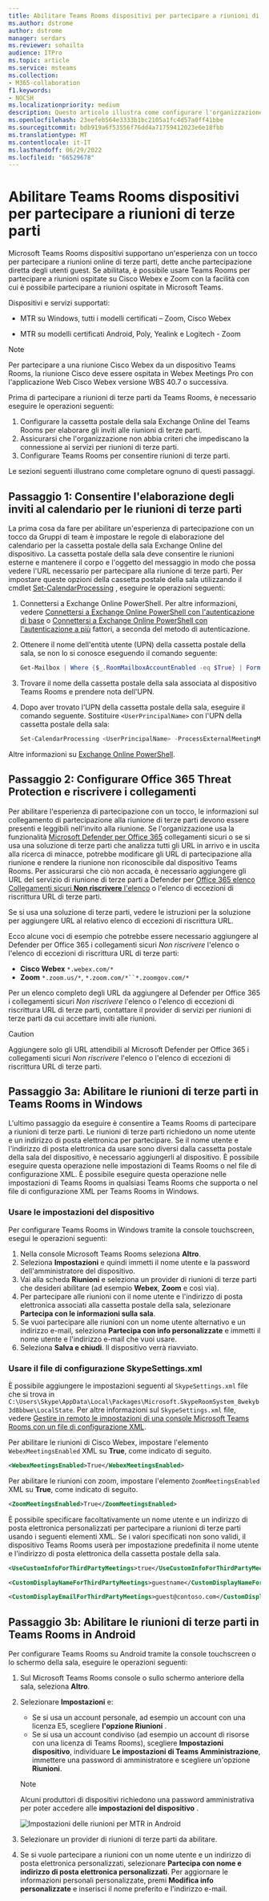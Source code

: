 ```yaml
---
title: Abilitare Teams Rooms dispositivi per partecipare a riunioni di terze parti
ms.author: dstrome
author: dstrome
manager: serdars
ms.reviewer: sohailta
audience: ITPro
ms.topic: article
ms.service: msteams
ms.collection:
- M365-collaboration
f1.keywords:
- NOCSH
ms.localizationpriority: medium
description: Questo articolo illustra come configurare l'organizzazione e Teams Rooms dispositivi per supportare la partecipazione a riunioni di terze parti a Cisco Webex e Zoom.
ms.openlocfilehash: 23eefeb564e3333b1bc2105a1fc4d57a0ff41bbe
ms.sourcegitcommit: bdb919a6f53556f76dd4a71759412023e6e18fbb
ms.translationtype: MT
ms.contentlocale: it-IT
ms.lasthandoff: 06/29/2022
ms.locfileid: "66529678"
---
```

# <a name="enable-teams-rooms-devices-to-join-third-party-meetings"></a>Abilitare Teams Rooms dispositivi per partecipare a riunioni di terze parti

Microsoft Teams Rooms dispositivi supportano un'esperienza con un tocco per partecipare a riunioni online di terze parti, dette anche partecipazione diretta degli utenti guest. Se abilitata, è possibile usare Teams Rooms per partecipare a riunioni ospitate su Cisco Webex e Zoom con la facilità con cui è possibile partecipare a riunioni ospitate in Microsoft Teams.

Dispositivi e servizi supportati:

- MTR su Windows, tutti i modelli certificati – Zoom, Cisco Webex

- MTR su modelli certificati Android, Poly, Yealink e Logitech - Zoom

> [!NOTE]
> Per partecipare a una riunione Cisco Webex da un dispositivo Teams Rooms, la riunione Cisco deve essere ospitata in Webex Meetings Pro con l'applicazione Web Cisco Webex versione WBS 40.7 o successiva. 

Prima di partecipare a riunioni di terze parti da Teams Rooms, è necessario eseguire le operazioni seguenti:

1. Configurare la cassetta postale della sala Exchange Online del Teams Rooms per elaborare gli inviti alle riunioni di terze parti.
2. Assicurarsi che l'organizzazione non abbia criteri che impediscano la connessione ai servizi per riunioni di terze parti.
3. Configurare Teams Rooms per consentire riunioni di terze parti.

Le sezioni seguenti illustrano come completare ognuno di questi passaggi.

## <a name="step-1-allow-calendar-invite-processing-for-third-party-meetings"></a>Passaggio 1: Consentire l'elaborazione degli inviti al calendario per le riunioni di terze parti

La prima cosa da fare per abilitare un'esperienza di partecipazione con un tocco da Gruppi di team è impostare le regole di elaborazione del calendario per la cassetta postale della sala Exchange Online del dispositivo. La cassetta postale della sala deve consentire le riunioni esterne e mantenere il corpo e l'oggetto del messaggio in modo che possa vedere l'URL necessario per partecipare alla riunione di terze parti. Per impostare queste opzioni della cassetta postale della sala utilizzando il cmdlet [Set-CalendarProcessing](/powershell/module/exchange/set-calendarprocessing.) , eseguire le operazioni seguenti:

1. Connettersi a Exchange Online PowerShell. Per altre informazioni, vedere [Connettersi a Exchange Online PowerShell con l'autenticazione di base](/powershell/exchange/connect-to-exchange-online-powershell) o [Connettersi a Exchange Online PowerShell con l'autenticazione a più](/powershell/exchange/mfa-connect-to-exchange-online-powershell) fattori, a seconda del metodo di autenticazione.

2. Ottenere il nome dell'entità utente (UPN) della cassetta postale della sala, se non lo si conosce eseguendo il comando seguente:

    ```powershell
    Get-Mailbox | Where {$_.RoomMailboxAccountEnabled -eq $True} | Format-Table Name, UserPrincipalName
    ```
    
3. Trovare il nome della cassetta postale della sala associata al dispositivo Teams Rooms e prendere nota dell'UPN.

4. Dopo aver trovato l'UPN della cassetta postale della sala, eseguire il comando seguente. Sostituire `<UserPrincipalName>` con l'UPN della cassetta postale della sala:

    ```powershell
    Set-CalendarProcessing <UserPrincipalName> -ProcessExternalMeetingMessages $True -DeleteComments $False -DeleteSubject $False
    ```

Altre informazioni su [Exchange Online PowerShell](/powershell/exchange/exchange-online-powershell).

## <a name="step-2-configure-office-365-threat-protection-and-link-rewrite"></a>Passaggio 2: Configurare Office 365 Threat Protection e riscrivere i collegamenti

Per abilitare l'esperienza di partecipazione con un tocco, le informazioni sul collegamento di partecipazione alla riunione di terze parti devono essere presenti e leggibili nell'invito alla riunione. Se l'organizzazione usa la funzionalità [Microsoft Defender per Office 365](/microsoft-365/security/office-365-security/safe-links) collegamenti sicuri o se si usa una soluzione di terze parti che analizza tutti gli URL in arrivo e in uscita alla ricerca di minacce, potrebbe modificare gli URL di partecipazione alla riunione e rendere la riunione non riconoscibile dal dispositivo Teams Rooms. Per assicurarsi che ciò non accada, è necessario aggiungere gli URL del servizio di riunione di terze parti a Defender per [Office 365 elenco Collegamenti sicuri **Non riscrivere** l'elenco](/microsoft-365/security/office-365-security/safe-links) o l'elenco di eccezioni di riscrittura URL di terze parti.

 Se si usa una soluzione di terze parti, vedere le istruzioni per la soluzione per aggiungere URL al relativo elenco di eccezioni di riscrittura URL.

Ecco alcune voci di esempio che potrebbe essere necessario aggiungere al Defender per Office 365 i collegamenti sicuri *Non riscrivere* l'elenco o l'elenco di eccezioni di riscrittura URL di terze parti:

- **Cisco Webex** `*.webex.com/*`
- **Zoom** `*.zoom.us/*`, `*.zoom.com/*``*.zoomgov.com/*`

Per un elenco completo degli URL da aggiungere al Defender per Office 365 i collegamenti sicuri *Non riscrivere* l'elenco o l'elenco di eccezioni di riscrittura URL di terze parti, contattare il provider di servizi per riunioni di terze parti da cui accettare inviti alle riunioni.

> [!CAUTION]
> Aggiungere solo gli URL attendibili al Microsoft Defender per Office 365 i collegamenti sicuri *Non riscrivere* l'elenco o l'elenco di eccezioni di riscrittura URL di terze parti.

## <a name="step-3a-enable-third-party-meetings-on-teams-rooms-on-windows"></a>Passaggio 3a: Abilitare le riunioni di terze parti in Teams Rooms in Windows

L'ultimo passaggio da eseguire è consentire a Teams Rooms di partecipare a riunioni di terze parti. Le riunioni di terze parti richiedono un nome utente e un indirizzo di posta elettronica per partecipare. Se il nome utente e l'indirizzo di posta elettronica da usare sono diversi dalla cassetta postale della sala del dispositivo, è necessario aggiungerli al dispositivo. È possibile eseguire questa operazione nelle impostazioni di Teams Rooms o nel file di configurazione XML. È possibile eseguire questa operazione nelle impostazioni di Teams Rooms in qualsiasi Teams Rooms che supporta o nel file di configurazione XML per Teams Rooms in Windows.

### <a name="use-device-settings"></a>Usare le impostazioni del dispositivo

Per configurare Teams Rooms in Windows tramite la console touchscreen, esegui le operazioni seguenti:

1. Nella console Microsoft Teams Rooms seleziona **Altro**.
2. Seleziona **Impostazioni** e quindi immetti il nome utente e la password dell'amministratore del dispositivo.
3. Vai alla scheda **Riunioni** e seleziona un provider di riunioni di terze parti che desideri abilitare (ad esempio **Webex**, **Zoom** e così via).
4. Per partecipare alle riunioni con il nome utente e l'indirizzo di posta elettronica associati alla cassetta postale della sala, selezionare **Partecipa con le informazioni sulla sala**.
5. Se vuoi partecipare alle riunioni con un nome utente alternativo e un indirizzo e-mail, seleziona **Partecipa con info personalizzate** e immetti il nome utente e l'indirizzo e-mail che vuoi usare.
6. Seleziona **Salva e chiudi**. Il dispositivo verrà riavviato.

### <a name="use-the-skypesettingsxml-configuration-file"></a>Usare il file di configurazione SkypeSettings.xml

È possibile aggiungere le impostazioni seguenti al `SkypeSettings.xml` file che si trova in `C:\Users\Skype\AppData\Local\Packages\Microsoft.SkypeRoomSystem_8wekyb3d8bbwe\LocalState`. Per altre informazioni sul `SkypeSettings.xml` file, vedere [Gestire in remoto le impostazioni di una console Microsoft Teams Rooms con un file di configurazione XML](xml-config-file.md).

Per abilitare le riunioni di Cisco Webex, impostare l'elemento `WebexMeetingsEnabled` XML su **True**, come indicato di seguito.

```xml
<WebexMeetingsEnabled>True</WebexMeetingsEnabled>
```

Per abilitare le riunioni con zoom, impostare l'elemento `ZoomMeetingsEnabled` XML su **True**, come indicato di seguito.

```xml
<ZoomMeetingsEnabled>True</ZoomMeetingsEnabled>
```

È possibile specificare facoltativamente un nome utente e un indirizzo di posta elettronica personalizzati per partecipare a riunioni di terze parti usando i seguenti elementi XML. Se i valori specificati non sono validi, il dispositivo Teams Rooms userà per impostazione predefinita il nome utente e l'indirizzo di posta elettronica della cassetta postale della sala.

```xml
<UseCustomInfoForThirdPartyMeetings>true</UseCustomInfoForThirdPartyMeetings>

<CustomDisplayNameForThirdPartyMeetings>guestname</CustomDisplayNameForThirdPartyMeetings>

<CustomDisplayEmailForThirdPartyMeetings>guest@contoso.com</CustomDisplayEmailForThirdPartyMeetings>
```
## <a name="step-3b-enable-third-party-meetings-on-teams-rooms-on-android"></a>Passaggio 3b: Abilitare le riunioni di terze parti in Teams Rooms in Android

Per configurare Teams Rooms su Android tramite la console touchscreen o lo schermo della sala, eseguire le operazioni seguenti:

1.  Sul Microsoft Teams Rooms console o sullo schermo anteriore della sala, seleziona **Altro**.
2.  Selezionare **Impostazioni** e:
    -   Se si usa un account personale, ad esempio un account con una licenza E5, scegliere **l'opzione Riunioni** .
    -   Se si usa un account condiviso (ad esempio un account di risorse con una licenza di Teams Rooms), scegliere **Impostazioni dispositivo**, individuare **Le impostazioni di Teams Amministrazione**, immettere una password di amministratore e scegliere un'opzione **Riunioni**.
      > [!NOTE]
      > Alcuni produttori di dispositivi richiedono una password amministrativa per poter accedere alle **impostazioni del dispositivo** .

    ![Impostazioni delle riunioni per MTR in Android](..\media\mtrandroid.png)

3.  Selezionare un provider di riunioni di terze parti da abilitare.
4.  Se si vuole partecipare a riunioni con un nome utente e un indirizzo di posta elettronica personalizzati, selezionare **Partecipa con nome e indirizzo di posta elettronica personalizzati**. Per aggiornare le informazioni personali personalizzate, premi **Modifica info personalizzate** e inserisci il nome preferito e l'indirizzo e-mail.

